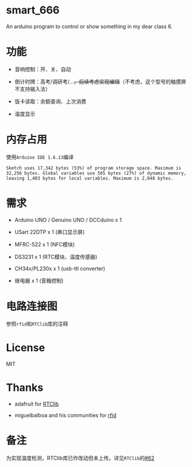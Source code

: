 # smart_666
An arduino program to control or show something in my dear class 6.

# 功能

* 音响控制：开、关、自动

* 倒计时牌：高考/调研考/...~~，后续考虑实现编辑~~（不考虑，这个型号的触摸屏不支持输入法）

* 饭卡读取：余额查询、上次消费

* 温度显示

# 内存占用

使用`Arduino IDE 1.6.13`编译

`Sketch uses 17,342 bytes (53%) of program storage space. Maximum is
32,256 bytes.
Global variables use 565 bytes (27%) of dynamic memory, leaving 1,483
bytes for local variables. Maximum is 2,048 bytes.`

# 需求

* Arduino UNO / Genuino UNO / DCCduino x 1

* USart 22DTP x 1 (串口显示屏)

* MFRC-522 x 1 (NFC模块)

* DS3231 x 1 (RTC模块、温度传感器)

* CH34x/PL230x x 1 (usb-ttl converter)

* 继电器 x 1 (音箱控制)

# 电路连接图

参照`rfid`和`RTClib`库的注释

# License

MIT

# Thanks

* adafruit for [RTClib](https://github.com/adafruit/RTClib)

* miguelbalboa and his communities for [rfid](https://github.com/miguelbalboa/rfid)

# 备注

为实现温度检测，RTClib库已作改动但未上传。详见`RTClib`的[#62](https://github.com/adafruit/RTClib/pull/62)
